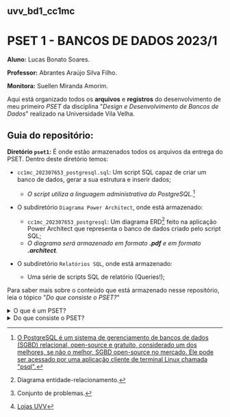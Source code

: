 ## uvv_bd1_cc1mc
# PSET 1 - BANCOS DE DADOS 2023/1

**Aluno:** Lucas Bonato Soares.

**Professor:** Abrantes Araújo Silva Filho.

**Monitora:** Suellen Miranda Amorim.

Aqui está organizado todos os **arquivos** e **registros** do desenvolvimento de meu primeiro *PSET* da disciplina "*Design e Desenvolvimento de Bancos de Dados*" realizado na Universidade Vila Velha. 


  
## Guia do repositório:

**Diretório ``pset1``:** É onde estão armazenados todos os arquivos da entrega do PSET. Dentro deste diretório temos:

* ``cc1mc_202307653_postgresql.sql``: Um script SQL capaz de criar um banco de dados, gerar a sua estrutura e inserir dados;
  - _O script utiliza a linguagem administrativa do PostgreSQL._[^1]
 
* O subdiretório ``Diagrama Power Architect``, onde está armazenado:
  - ``cc1mc_202307653_postgresql``: Um diagrama ERD[^2] feito na aplicação Power Architect que representa o banco de dados criado pelo script SQL;
   - _O diagrama será armazenado em formato **.pdf** e em formato **.architect**._
 
* O subdiretório ``Relatórios SQL``, onde está armazenado:
  - Uma série de scripts SQL de relatório (Queries!);

Para saber mais sobre o conteúdo que está armazenado nesse repositório, leia o tópico "*Do que consiste o PSET?*"



<details>
<summary>
O que é um PSET?
 </summary>

Um PSET, ou _Problem set_[^3], é uma prática utilizada no ensino onde o aluno deve resolver uma série de problemas com uma solução completa. Eles são amplamente utilizados nas áreas de exatas e ciências da natureza para auxiliar na fixação do conteúdo. 
  
Ao invés de apenas um ou poucos problemas isolados serem apresentados para o aluno em diversas atividades de prazo curto, apresenta-se um conjunto complexo e intercalado de problemas relacionados entre si em uma atividade única que possui um prazo maior. Isso estimula o desenvolvimento de soluções mais sofisticadas e demanda que o aluno não apenas entenda o conteúdo mas consiga visualizar uma situação-problema panoramica e ir aplicando o que aprendeu para soluciona-la.

</details>


<details>
<summary> 
Do que consiste o PSET? 
</summary>

O PSET consiste em uma série de atividades de conhecimento teórico e prático acerca de bancos de dados.
  
Ele será dividido em duas partes: **Questões discursivas** e **Implementação de BD no PostgreSQL**.
  
As questões discursivas são manuscritas - apenas a segunda parte do PSET será armazenada aqui.
  
![Imagem ilustrativa da visão geral do PSET 1](https://cdn.discordapp.com/attachments/799851247410479155/1107054462956212375/image.png)

* Temos como base um diagrama ERD de um banco de dados chamado "Lojas UVV".[^5]
* Deve-se criar um script SQL que criará o banco de dados representado pelo ERD, preservando as entidades e relacionamentos do diagrama.
* Este script deve gerar todas as tabelas, colunas, constraints, chaves e comentários do banco de dados em uma sequência lógica comentada. 
* O desenvolvimento desse banco de dados deve ocorrer utilizando o PostgreSQL por meio da aplicação cliente de terminal Linux "psql".
* Também deve-se criar uma réplica do diagrama ERD utilizando o aplicativo de interface gráfica "Power Architect".
* Ao final do desenvolvimento do banco de dados, deve-se realizar também diversos scripts de consulta SQL para realizar relatórios requisitados pelo professor.
</details>


[^1]: [O PostgreSQL é um sistema de gerenciamento de bancos de dados (SGBD) relacional, open-source e gratuito, considerado um dos melhores, se não o melhor, SGBD open-source no mercado. Ele pode ser acessado por uma aplicação cliente de terminal Linux chamada "psql".](https://www.postgresql.org/)
[^2]: Diagrama entidade-relacionamento.
[^3]: Conjunto de problemas. 
[^5]: [Lojas UVV](https://cdn.discordapp.com/attachments/799851247410479155/1107054756087738478/lojas-uvv.png)
